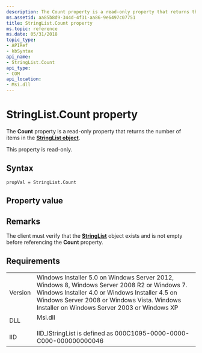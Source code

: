 ```yaml
---
description: The Count property is a read-only property that returns the number of items in the StringList object.
ms.assetid: aa85b8d9-344d-4f31-aa86-9e6497c07751
title: StringList.Count property
ms.topic: reference
ms.date: 05/31/2018
topic_type: 
- APIRef
- kbSyntax
api_name: 
- StringList.Count
api_type: 
- COM
api_location: 
- Msi.dll
---
```


# StringList.Count property

The **Count** property is a read-only property that returns the number of items in the [**StringList object**](stringlist-object.md).

This property is read-only.

## Syntax


```JScript
propVal = StringList.Count
```



## Property value

## Remarks

The client must verify that the [**StringList**](stringlist-object.md) object exists and is not empty before referencing the **Count** property.

## Requirements



|                    |                                                                                                                                                                                                                                                         |
|--------------------|---------------------------------------------------------------------------------------------------------------------------------------------------------------------------------------------------------------------------------------------------------|
| Version<br/> | Windows Installer 5.0 on Windows Server 2012, Windows 8, Windows Server 2008 R2 or Windows 7. Windows Installer 4.0 or Windows Installer 4.5 on Windows Server 2008 or Windows Vista. Windows Installer on Windows Server 2003 or Windows XP<br/> |
| DLL<br/>     | <dl> <dt>Msi.dll</dt> </dl>                                                                                                                                                                      |
| IID<br/>     | IID\_IStringList is defined as 000C1095-0000-0000-C000-000000000046<br/>                                                                                                                                                                          |



 

 




